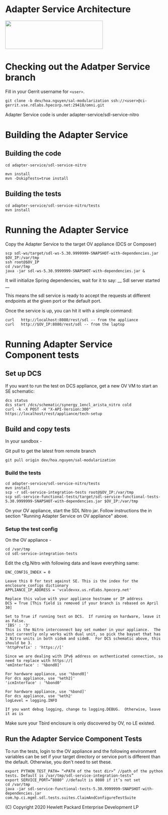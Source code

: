 
# Adapter Service Architecture

<img align="center" width="310" height="90" src="AdapterServiceArchitecture.png">

# Checking out the Adatper Service branch

Fill in your Gerrit username for `<user>`.

```
git clone -b dev/hoa.nguyen/sal-modularization ssh://<user>@ci-gerrit.vse.rdlabs.hpecorp.net:29418/omni.git

```

Adapter Service code is under adapter-service/sdl-service-nitro

# Building the Adapter Service

## Building the code

```
cd adapter-service/sdl-service-nitro
```

```
mvn install
mvn -DskipTests=true install
```

## Building the tests

```
cd adapter-service/sdl-service-nitro/tests
mvn install
```

# Running the Adapter Service

Copy the Adapter Service to the target OV appliance (DCS or Composer)

```
scp sdl-ws/target/sdl-ws-5.30.9999999-SNAPSHOT-with-dependencies.jar  $OV_IP:/var/tmp
ssh root@$OV_IP
cd /var/tmp
java -jar sdl-ws-5.30.9999999-SNAPSHOT-with-dependencies.jar &
```

It will initialize Spring dependencies, wait for it to say:
__ Sdl server started __
 
This means the sdl service is ready to accept the requests at different endpoints at the given port or the default port.
 
Once the service is up, you can hit it with a simple command:
```
curl   http://localhost:8080/rest/sdl -- from the appliance
curl   http://$OV_IP:8080/rest/sdl -- from the laptop

```

# Running Adapter Service Component tests
 

## Set up DCS
 If you want to run the test on DCS appliance, get a new OV VM to start an SE schematic:

```
dcs status
dcs start /dcs/schematic/synergy_1encl_arista_nitro cold
curl -k -X POST -H "X-API-Version:300" https://localhost/rest/appliance/tech-setup
```
 

## Build and copy tests
In your sandbox -

Git pull to get the latest from remote branch

```
git pull origin dev/hoa.nguyen/sal-modularization
```

### Build the tests

```
cd adapter-service/sdl-service-nitro/tests
mvn install
scp -r sdl-service-integration-tests root@$OV_IP:/var/tmp
scp sdl-service-functional-tests/target/sdl-service-functional-tests-5.30.9999999-SNAPSHOT-with-dependencies.jar $OV_IP:/var/tmp
```
 
On your OV appliance, start the SDL Nitro jar. Follow instructions the in section "Running Adapter Service on OV appliance" above.
 

### Setup the test config
On the OV appliance -
```
cd /var/tmp
cd sdl-service-integration-tests
```
Edit the cfg.Nitro with following data and leave everything same:

```
ENC_CONFIG_INDEX = 0

Leave this 0 for test against SE. This is the index for the enclosure_configs dictionary
APPLIANCE_IP_ADDRESS = 'vcaldevxx.us.rdlabs.hpecorp.net'

Replace this value with your appliance hostname or IP address
DCS = True [This field is removed if your branch is rebased on April 30]

Set to True if running test on DCS.  If running on hardware, leave it as False.
'IBS' : '3'
This is the Nitro interconnect bay set number in your appliance.  The test currently only works with dual unit, so pick the bayset that has 2 Nitro units in both sideA and sideB.  For DCS schematic above, this should be 3.
'httpPrefix' : 'https://['

Since we are dealing with IPv6 address on authenticated connection, so need to replace with https://[          
'emInterface' : '%bond0]'

For hardware appliance, use '%bond0]'
For dcs appliance, use '%eth2]'
'icmInterface' : '%bond0'

For hardware appliance, use '%bond]'
For dcs appliance, use '%eth2'
logLevel = logging.INFO

If you want debug logging, change to logging.DEBUG.  Otherwise, leave it as is
``` 

Make sure your Tbird enclosure is only discovered by OV, no LE existed.


## Run the Adapter Service Component Tests
To run the tests, login to the OV appliance and the following environment variables can  be set if your target directory or service port is different than the default. Otherwise, you don't need to set these.

```
export PYTHON_TEST_PATH= “<PATH of the test dir>” //path of the python tests. Default is /var/tmp/sdl-service-integration-tests”
export SERVICE_PORT=”8080" //default is 8080 if it’s not set
cd /var/tmp
java -jar sdl-service-functional-tests-5.30.9999999-SNAPSHOT-with-dependencies.jar com.hp.ci.mgmt.sdl.tests.suites.ClaimAndConfigureTestSuite
```
(C) Copyright 2020 Hewlett Packard Enterprise Development LP
